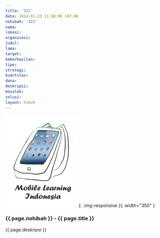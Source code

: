 ```yaml
---
title: '322'
date: 2014-01-23 11:08:00 +07:00
nohibah: '322'
nama:
lokasi:
organisasi:
judul:
lama:
target:
keberhasilan:
tipe:
strategi:
kuantitas:
dana:
deskripsi:
masalah:
solusi:
layout: hibah
---
```


![322](/static/img/hibahcms/322.png){: .img-responsive }{: width="350" }

### {{ page.nohibah }} - {{ page.title }}

{{ page.deskripsi }}
